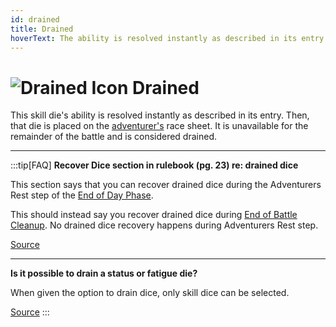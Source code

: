 ```yaml
---
id: drained
title: Drained
hoverText: The ability is resolved instantly as described in its entry. Then, that die is placed on the [adventurer's](/docs/glossary/adventurer) race sheet. It is unavailable for the remainder of the battle and is considered drained.
---
```


# <img src="/icons/drained.svg" alt="Drained Icon" /> Drained

This skill die's ability is resolved instantly as described in its entry. Then, that die is placed on the [adventurer's](/docs/glossary/adventurer) race sheet. It is unavailable for the remainder of the battle and is considered drained.

---

:::tip[FAQ]
**Recover Dice section in rulebook (pg. 23) re: drained dice**

This section says that you can recover drained dice during the Adventurers Rest step of the [End of Day Phase](/docs/campaign/day/end-of-day-phase).

This should instead say you recover drained dice during [End of Battle Cleanup](/docs/battles/end-of-battle). No drained dice recovery happens during Adventurers Rest step.

<a href="https://support.chiptheorygames.com/support/solutions/articles/33000292517" target="_blank">Source</a>

---

**Is it possible to drain a status or fatigue die?**

When given the option to drain dice, only skill dice can be selected.

<a href="https://support.chiptheorygames.com/support/solutions/articles/33000294282" target="_blank">Source</a>
:::
